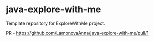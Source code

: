 # java-explore-with-me

Template repository for ExploreWithMe project.

PR - https://github.com/LamonovaAnna/java-explore-with-me/pull/1
